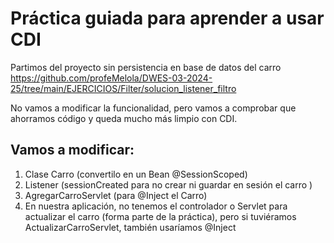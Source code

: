 # Práctica guiada para aprender a usar CDI

Partimos del proyecto sin persistencia en base de datos del carro https://github.com/profeMelola/DWES-03-2024-25/tree/main/EJERCICIOS/Filter/solucion_listener_filtro

No vamos a modificar la funcionalidad, pero vamos a comprobar que ahorramos código y queda mucho más limpio con CDI.

## Vamos a modificar:

1. Clase Carro (convertilo en un Bean @SessionScoped)
2. Listener (sessionCreated para no crear ni guardar en sesión el carro )
3. AgregarCarroServlet (para @Inject el Carro)
4. En nuestra aplicación, no tenemos el controlador o Servlet para actualizar el carro (forma parte de la práctica), pero si tuviéramos ActualizarCarroServlet, también usaríamos @Inject
